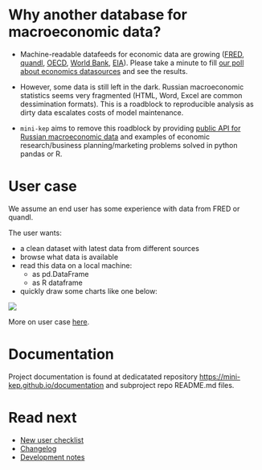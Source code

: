 Why another database for macroeconomic data?
============================================

- Machine-readable datafeeds for economic data are growing ([FRED](https://research.stlouisfed.org/docs/api/fred/), 
  [quandl](https://blog.quandl.com/api-for-economic-data), 
  [OECD](https://data.oecd.org/api), 
  [World Bank](https://datahelpdesk.worldbank.org/knowledgebase/topics/125589), 
  [EIA](https://www.eia.gov/opendata/)). Please take a minute to fill [our poll about economics datasources](https://goo.gl/2wY43R) and see the results.  

- However, some data is still left in the dark. Russian macroeconomic statistics seems very fragmented (HTML, Word, Excel are common dessimination formats). This is a roadblock to reproducible analysis as dirty data escalates costs of model maintenance.      

- ```mini-kep``` aims to remove this roadblock by providing 
  [public API for Russian macroeconomic data](http://mini-kep.herokuapp.com/) 
  and examples of economic research/business planning/marketing  problems solved in python pandas or R.
  
 
User case
=========

We assume an end user has some experience with data from FRED or quandl.

The user wants:

- a clean dataset with latest data from different sources
- browse what data is available
- read this data on a local machine:
   - as pd.DataFrame 
   - as R dataframe  
- quickly draw some charts like one below: 

[![](http://datachart.cc/images/rub_oil.png)](http://datachart.cc/)

More on user case [here](https://mini-kep.github.io/documentation/usercase/).


Documentation 
=============

Project documentation is found at dedicatated repository
<https://mini-kep.github.io/documentation> and subproject repo README.md files.

Read next
=========

- [New user checklist](https://github.com/mini-kep/intro/wiki/New-user-checklist)
- [Changelog](changelog.md)
- [Development notes](DEV.md) 